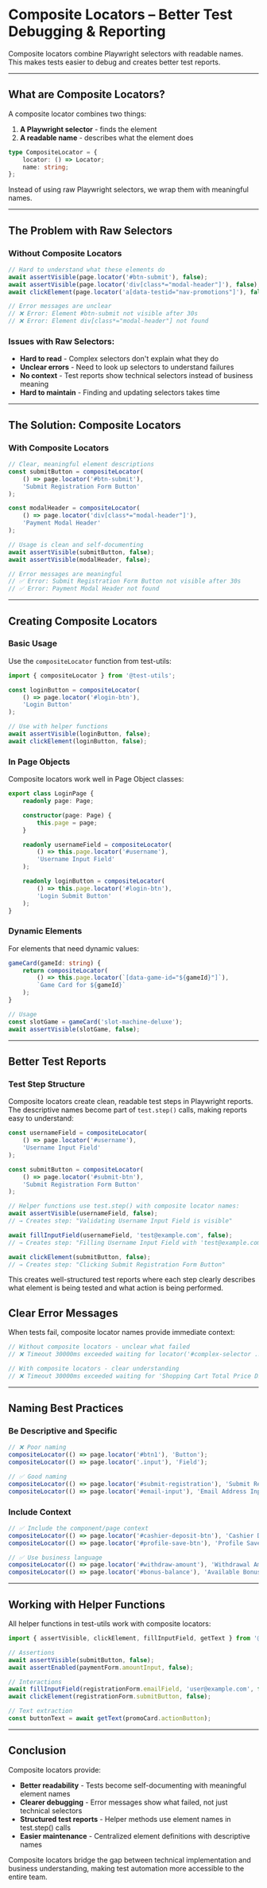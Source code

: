 # Composite Locators – Better Test Debugging & Reporting

Composite locators combine Playwright selectors with readable names. This makes tests easier to debug and creates better test reports.

---

## What are Composite Locators?

A composite locator combines two things:

1. **A Playwright selector** - finds the element
2. **A readable name** - describes what the element does

```typescript
type CompositeLocator = {
    locator: () => Locator;
    name: string;
};
```

Instead of using raw Playwright selectors, we wrap them with meaningful names.

---

## The Problem with Raw Selectors

### Without Composite Locators

```typescript
// Hard to understand what these elements do
await assertVisible(page.locator('#btn-submit'), false);
await assertVisible(page.locator('div[class*="modal-header"]'), false);
await clickElement(page.locator('a[data-testid="nav-promotions"]'), false);

// Error messages are unclear
// ❌ Error: Element #btn-submit not visible after 30s
// ❌ Error: Element div[class*="modal-header"] not found
```

### Issues with Raw Selectors:

- **Hard to read** - Complex selectors don't explain what they do
- **Unclear errors** - Need to look up selectors to understand failures
- **No context** - Test reports show technical selectors instead of business meaning
- **Hard to maintain** - Finding and updating selectors takes time

---

## The Solution: Composite Locators

### With Composite Locators

```typescript
// Clear, meaningful element descriptions
const submitButton = compositeLocator(
    () => page.locator('#btn-submit'), 
    'Submit Registration Form Button'
);

const modalHeader = compositeLocator(
    () => page.locator('div[class*="modal-header"]'), 
    'Payment Modal Header'
);

// Usage is clean and self-documenting
await assertVisible(submitButton, false);
await assertVisible(modalHeader, false);

// Error messages are meaningful
// ✅ Error: Submit Registration Form Button not visible after 30s
// ✅ Error: Payment Modal Header not found
```

---

## Creating Composite Locators

### Basic Usage

Use the `compositeLocator` function from test-utils:

```typescript
import { compositeLocator } from '@test-utils';

const loginButton = compositeLocator(
    () => page.locator('#login-btn'),
    'Login Button'
);

// Use with helper functions
await assertVisible(loginButton, false);
await clickElement(loginButton, false);
```

### In Page Objects

Composite locators work well in Page Object classes:

```typescript
export class LoginPage {
    readonly page: Page;

    constructor(page: Page) {
        this.page = page;
    }

    readonly usernameField = compositeLocator(
        () => this.page.locator('#username'),
        'Username Input Field'
    );

    readonly loginButton = compositeLocator(
        () => this.page.locator('#login-btn'),
        'Login Submit Button'
    );
}
```

### Dynamic Elements

For elements that need dynamic values:

```typescript
gameCard(gameId: string) {
    return compositeLocator(
        () => this.page.locator(`[data-game-id="${gameId}"]`),
        `Game Card for ${gameId}`
    );
}

// Usage
const slotGame = gameCard('slot-machine-deluxe');
await assertVisible(slotGame, false);
```

---

## Better Test Reports

### Test Step Structure

Composite locators create clean, readable test steps in Playwright reports. The descriptive names become part of `test.step()` calls, making reports easy to understand:

```typescript
const usernameField = compositeLocator(
    () => page.locator('#username'), 
    'Username Input Field'
);

const submitButton = compositeLocator(
    () => page.locator('#submit-btn'), 
    'Submit Registration Form Button'
);

// Helper functions use test.step() with composite locator names:
await assertVisible(usernameField, false);
// → Creates step: "Validating Username Input Field is visible"

await fillInputField(usernameField, 'test@example.com', false);
// → Creates step: "Filling Username Input Field with 'test@example.com'"

await clickElement(submitButton, false);
// → Creates step: "Clicking Submit Registration Form Button"
```

This creates well-structured test reports where each step clearly describes what element is being tested and what action is being performed.

## Clear Error Messages

When tests fail, composite locator names provide immediate context:

```typescript
// Without composite locators - unclear what failed
// ❌ Timeout 30000ms exceeded waiting for locator('#complex-selector .nested-element:nth-child(3)') to be visible

// With composite locators - clear understanding  
// ❌ Timeout 30000ms exceeded waiting for 'Shopping Cart Total Price Display' to be visible
```

---

## Naming Best Practices

### Be Descriptive and Specific

```typescript
// ❌ Poor naming
compositeLocator(() => page.locator('#btn1'), 'Button');
compositeLocator(() => page.locator('.input'), 'Field');

// ✅ Good naming
compositeLocator(() => page.locator('#submit-registration'), 'Submit Registration Form Button');
compositeLocator(() => page.locator('#email-input'), 'Email Address Input Field');
```

### Include Context

```typescript
// ✅ Include the component/page context
compositeLocator(() => page.locator('#cashier-deposit-btn'), 'Cashier Deposit Button');
compositeLocator(() => page.locator('#profile-save-btn'), 'Profile Save Changes Button');

// ✅ Use business language
compositeLocator(() => page.locator('#withdraw-amount'), 'Withdrawal Amount Input');
compositeLocator(() => page.locator('#bonus-balance'), 'Available Bonus Balance Display');
```

---

## Working with Helper Functions

All helper functions in test-utils work with composite locators:

```typescript
import { assertVisible, clickElement, fillInputField, getText } from '@test-utils';

// Assertions
await assertVisible(submitButton, false);
await assertEnabled(paymentForm.amountInput, false);

// Interactions
await fillInputField(registrationForm.emailField, 'user@example.com', false);
await clickElement(registrationForm.submitButton, false);

// Text extraction
const buttonText = await getText(promoCard.actionButton);
```

---

## Conclusion

Composite locators provide:

* **Better readability** - Tests become self-documenting with meaningful element names
* **Clearer debugging** - Error messages show what failed, not just technical selectors  
* **Structured test reports** - Helper methods use element names in test.step() calls
* **Easier maintenance** - Centralized element definitions with descriptive names

Composite locators bridge the gap between technical implementation and business understanding, making test automation more accessible to the entire team.
